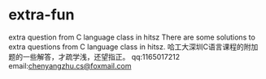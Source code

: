 # extra-fun
extra question from C language class in hitsz
There are some solutions to extra questions from C language class in hitsz.
哈工大深圳C语言课程的附加题的一些解答，才疏学浅，还望指正。
qq:1165017212
email:chenyangzhu.cs@foxmail.com

